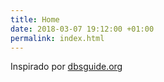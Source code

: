 ```yaml
---
title: Home
date: 2018-03-07 19:12:00 +01:00
permalink: index.html
---
```


Inspirado por [dbsguide.org](http://www.dbsguide.org)